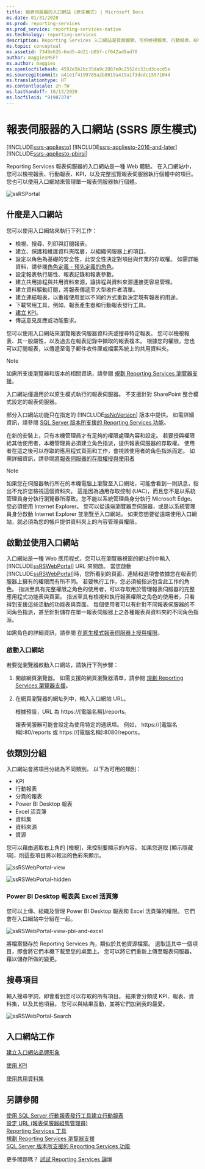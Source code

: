 ```yaml
---
title: 報表伺服器的入口網站 (原生模式) | Microsoft Docs
ms.date: 01/31/2020
ms.prod: reporting-services
ms.prod_service: reporting-services-native
ms.technology: reporting-services
description: Reporting Services 入口網站是頁面體驗，可供檢視報表、行動報表、KPI，以及巡覽整個報表伺服器執行個體中的項目。
ms.topic: conceptual
ms.assetid: 7349e626-6ed5-4d21-b05f-cf042ad9ad70
author: maggiesMSFT
ms.author: maggies
ms.openlocfilehash: 4592e5b2bc35da9c2887e0c2552dc33cd3cecd5e
ms.sourcegitcommit: a41e1f4199785a2b8019a419a1f3dcdc15571044
ms.translationtype: HT
ms.contentlocale: zh-TW
ms.lasthandoff: 10/13/2020
ms.locfileid: "91987374"
---
```

# <a name="the-web-portal-of-a-report-server-ssrs-native-mode"></a>報表伺服器的入口網站 (SSRS 原生模式)

[!INCLUDE[ssrs-appliesto](../includes/ssrs-appliesto.md)] [!INCLUDE[ssrs-appliesto-2016-and-later](../includes/ssrs-appliesto-2016-and-later.md)] [!INCLUDE[ssrs-appliesto-pbirsi](../includes/ssrs-appliesto-pbirs.md)]

Reporting Services 報表伺服器的入口網站是一種 Web 體驗。 在入口網站中，您可以檢視報表、行動報表、KPI，以及完整巡覽報表伺服器執行個體中的項目。 您也可以使用入口網站來管理單一報表伺服器執行個體。

![ssRSPortal](../reporting-services/media/ssrsportal.png)

## <a name="what-is-the-web-portal"></a>什麼是入口網站

您可以使用入口網站來執行下列工作：

- 檢視、搜尋、列印與訂閱報表。
- 建立、保護和維護資料夾階層，以組織伺服器上的項目。
- 設定以角色為基礎的安全性，此安全性決定對項目與作業的存取權。 如需詳細資料，請參閱[角色定義 - 預先定義的角色](security/role-definitions-predefined-roles.md)。
- 設定報表執行屬性、報表記錄和報表參數。
- 建立共用排程與共用資料來源，讓排程與資料來源連接更容易管理。
- 建立資料驅動訂閱，將報表傳遞至大型收件者清單。
- 建立連結報表，以重複使用並以不同的方式重新決定現有報表的用途。
- 下載常用工具，例如，報表產生器和行動報表發行工具。
- [建立 KPI](../reporting-services/working-with-kpis-in-reporting-services.md)。
- 傳送意見反應或功能要求。

您可以使用入口網站來瀏覽報表伺服器資料夾或搜尋特定報表。 您可以檢視報表、其一般屬性，以及過去在報表記錄中擷取的報表複本。 根據您的權限，您也可以訂閱報表，以傳遞至電子郵件收件匣或檔案系統上的共用資料夾。

> [!NOTE]
> 如需所支援瀏覽器和版本的相關資訊，請參閱 [規劃 Reporting Services 瀏覽器支援](../reporting-services/browser-support-for-reporting-services-and-power-view.md)。

入口網站僅適用於以原生模式執行的報表伺服器。 不支援針對 SharePoint 整合模式設定的報表伺服器。

部分入口網站功能只在指定的 [!INCLUDE[ssNoVersion](../includes/ssnoversion-md.md)] 版本中提供。 如需詳細資訊，請參閱 [SQL Server 版本所支援的 Reporting Services 功能](../reporting-services/reporting-services-features-supported-by-the-editions-of-sql-server-2016.md)。

在新的安裝上，只有本機管理員才有足夠的權限處理內容和設定。 若要授與權限給其他使用者，本機管理員必須建立角色指派，提供報表伺服器的存取權。 使用者在這之後可以存取的應用程式頁面和工作，會視該使用者的角色指派而定。 如需詳細資訊，請參閱[將報表伺服器的存取權授與使用者](./security/grant-user-access-to-a-report-server.md)

> [!NOTE]
> 如果您在伺服器執行所在的本機電腦上瀏覽至入口網站，可能會看到一則訊息，指出不允許您檢視這個資料夾。 這是因為通用存取控制 (UAC)，而且您不是以系統管理員身分執行瀏覽器所導致。您不能以系統管理員身分執行 Microsoft Edge。您必須使用 Internet Explorer。 您可以從遠端瀏覽器至伺服器，或是以系統管理員身分啟動 Internet Explorer 並瀏覽至入口網站。 如果您想要從遠端使用入口網站，就必須為您的帳戶提供資料夾上的內容管理員權限。  

## <a name="start-and-use-the-web-portal"></a>啟動並使用入口網站

入口網站是一種 Web 應用程式，您可以在瀏覽器視窗的網址列中輸入 [!INCLUDE[ssRSWebPortal](../includes/ssrswebportal.md)] URL 來開啟。 當您啟動[!INCLUDE[ssRSWebPortal](../includes/ssrswebportal.md)]時，您所看到的頁面、連結和選項會依據您在報表伺服器上擁有的權限而有所不同。 若要執行工作，您必須被指派包含此工作的角色。  指派至具有完整權限之角色的使用者，可以存取用於管理報表伺服器的完整應用程式功能表與頁面。 指派至具有檢視和執行報表權限之角色的使用者，只看得到支援這些活動的功能表與頁面。 每個使用者可以有針對不同報表伺服器的不同角色指派，甚至針對儲存在單一報表伺服器上之各種報表與資料夾的不同角色指派。

如需角色的詳細資訊，請參閱 [在原生模式報表伺服器上授與權限](../reporting-services/security/granting-permissions-on-a-native-mode-report-server.md)。

### <a name="start-the-web-portal"></a>啟動入口網站

若要從瀏覽器啟動入口網站，請執行下列步驟：

1. 開啟網頁瀏覽器。 如需支援的網頁瀏覽器清單，請參閱 [規劃 Reporting Services 瀏覽器支援](../reporting-services/browser-support-for-reporting-services-and-power-view.md)。

2. 在網頁瀏覽器的網址列中，輸入入口網站 URL。

    根據預設，URL 為 https://[電腦名稱]/reports。

    報表伺服器可能會設定為使用特定的通訊埠。 例如， https://[電腦名稱]:80/reports 或 https://[電腦名稱]:8080/reports。

## <a name="grouping-by-categories"></a>依類別分組

入口網站會將項目分組為不同類別。 以下為可用的類別：

- KPI
- 行動報表
- 分頁的報表
- Power BI Desktop 報表
- Excel 活頁簿
- 資料集
- 資料來源
- 資源

您可以藉由選取右上角的 [檢視]，來控制要顯示的內容。 如果您選取 [顯示隱藏項]，則這些項目將以較淡的色彩來顯示。

![ssRSWebPortal-view](../reporting-services/media/ssrswebportal-view.png)

![ssRSWebPortal-hidden](../reporting-services/media/ssrswebportal-hidden.png)

### <a name="power-bi-desktop-reports-and-excel-workbooks"></a>Power BI Desktop 報表與 Excel 活頁簿

您可以上傳、組織及管理 Power BI Desktop 報表和 Excel 活頁簿的權限。 它們會在入口網站中分組在一起。

![ssRSWebPortal-view-pbi-and-excel](../reporting-services/media/ssrswebportal-view-pbi-and-excel.png)

將檔案儲存於 Reporting Services 內，類似於其他資源檔案。 選取這其中一個項目，即會將它們本機下載至您的桌面上。 您可以將它們重新上傳至報表伺服器，藉以儲存所做的變更。

## <a name="search-for-items"></a>搜尋項目

輸入搜尋字詞，即會看到您可以存取的所有項目。 結果會分類成 KPI、報表、資料集，以及其他項目。 您可以與結果互動，並將它們加到我的最愛。

![ssRSWebPortal-Search](../reporting-services/media/ssrswebportal-search.png)

## <a name="web-portal-tasks"></a>入口網站工作

[建立入口網站品牌形象](../reporting-services/branding-the-web-portal.md)

[使用 KPI](../reporting-services/working-with-kpis-in-reporting-services.md)

[使用共用資料集](../reporting-services/work-with-shared-datasets-web-portal.md)

## <a name="see-also"></a>另請參閱

[使用 SQL Server 行動報表發行工具建立行動報表](../reporting-services/mobile-reports/create-mobile-reports-with-sql-server-mobile-report-publisher.md)  
[設定 URL (報表伺服器組態管理員)](../reporting-services/install-windows/configure-a-url-ssrs-configuration-manager.md)  
[Reporting Services 工具](../reporting-services/tools/reporting-services-tools.md)  
[規劃 Reporting Services 瀏覽器支援](../reporting-services/browser-support-for-reporting-services-and-power-view.md)  
[SQL Server 版本所支援的 Reporting Services 功能](../reporting-services/reporting-services-features-supported-by-the-editions-of-sql-server-2016.md)  

更多問題嗎？ [試試 Reporting Services 論壇](https://go.microsoft.com/fwlink/?LinkId=620231)
